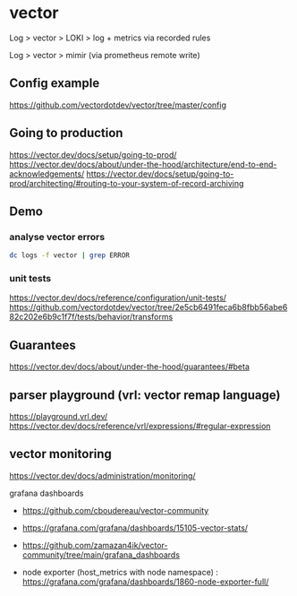 # vector

Log > vector > LOKI > log + metrics via recorded rules

Log > vector > mimir (via prometheus remote write)

## Config example
https://github.com/vectordotdev/vector/tree/master/config

## Going to production
https://vector.dev/docs/setup/going-to-prod/
https://vector.dev/docs/about/under-the-hood/architecture/end-to-end-acknowledgements/
https://vector.dev/docs/setup/going-to-prod/architecting/#routing-to-your-system-of-record-archiving

## Demo
### analyse vector errors
```bash
dc logs -f vector | grep ERROR
```

### unit tests
https://vector.dev/docs/reference/configuration/unit-tests/ 
https://github.com/vectordotdev/vector/tree/2e5cb6491feca6b8fbb56abe682c202e6b9c1f7f/tests/behavior/transforms

## Guarantees
https://vector.dev/docs/about/under-the-hood/guarantees/#beta

## parser playground (vrl: vector remap language)
https://playground.vrl.dev/
https://vector.dev/docs/reference/vrl/expressions/#regular-expression

## vector monitoring
https://vector.dev/docs/administration/monitoring/

grafana dashboards 
- https://github.com/cboudereau/vector-community
- https://grafana.com/grafana/dashboards/15105-vector-stats/
- https://github.com/zamazan4ik/vector-community/tree/main/grafana_dashboards

- node exporter (host_metrics with node namespace) : https://grafana.com/grafana/dashboards/1860-node-exporter-full/